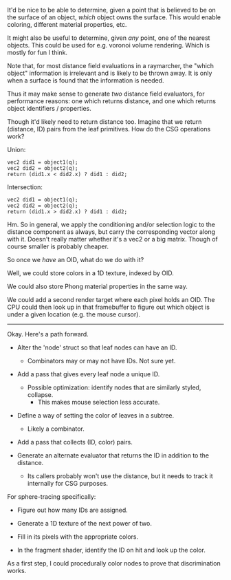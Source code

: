 
It'd be nice to be able to determine, given a point that is believed to be on
the surface of an object, *which* object owns the surface.  This would enable
coloring, different material properties, etc.

It might also be useful to determine, given *any* point, one of the nearest
objects.  This could be used for e.g. voronoi volume rendering.  Which is mostly
for fun I think.

Note that, for most distance field evaluations in a raymarcher, the "which
object" information is irrelevant and is likely to be thrown away.  It is only
when a surface is found that the information is needed.

Thus it may make sense to generate *two* distance field evaluators, for
performance reasons: one which returns distance, and one which returns object
identifiers / properties.

Though it'd likely need to return distance too.  Imagine that we return
(distance, ID) pairs from the leaf primitives.  How do the CSG operations work?

Union:

    vec2 did1 = object1(q);
    vec2 did2 = object2(q);
    return (did1.x < did2.x) ? did1 : did2;

Intersection:

    vec2 did1 = object1(q);
    vec2 did2 = object2(q);
    return (did1.x > did2.x) ? did1 : did2;

Hm.  So in general, we apply the conditioning and/or selection logic to the
distance component as always, but carry the corresponding vector along with it.
Doesn't really matter whether it's a vec2 or a big matrix.  Though of course
smaller is probably cheaper.


So once we *have* an OID, what do we do with it?

Well, we could store colors in a 1D texture, indexed by OID.

We could also store Phong material properties in the same way.

We could add a second render target where each pixel holds an OID.  The CPU
could then look up in that framebuffer to figure out which object is under a
given location (e.g. the mouse cursor).



-----------------

Okay.  Here's a path forward.

- Alter the 'node' struct so that leaf nodes can have an ID.
  - Combinators may or may not have IDs.  Not sure yet.

- Add a pass that gives every leaf node a unique ID.
  - Possible optimization: identify nodes that are similarly styled, collapse.
    - This makes mouse selection less accurate.

- Define a way of setting the color of leaves in a subtree.
  - Likely a combinator.

- Add a pass that collects (ID, color) pairs.

- Generate an alternate evaluator that returns the ID in addition to the
  distance.
  - Its callers probably won't use the distance, but it needs to track it
    internally for CSG purposes.

For sphere-tracing specifically:

- Figure out how many IDs are assigned.

- Generate a 1D texture of the next power of two.

- Fill in its pixels with the appropriate colors.

- In the fragment shader, identify the ID on hit and look up the color.

As a first step, I could procedurally color nodes to prove that discrimination
works.
